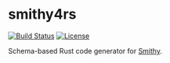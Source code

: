 # smithy4rs
[![Build Status](https://github.com/mellemahp/smithy4rs/workflows/Rust-CI/badge.svg)](https://github.com/mellemahp/smithy4rs/actions/workflows/rust-checks.yml)
[![License](https://img.shields.io/badge/License-Apache_2.0-blue.svg)](LICENSE)

Schema-based Rust code generator for [Smithy](https://smithy.io/).


